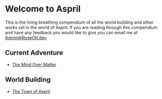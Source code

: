 # Welcome to Aspril
This is the living breathing compendium of all the 
world building and other works set in the world of Aspril. If you are reading through this compendium and have any feedback you would like to give you can email me at Admin@RoseOtt.dev.

## Current Adventure
* [The Mind Over Matter](./AdventureMaterials/MindOverMatter)

## World Building
* [The Town of Aspril](./LocalArea.md)